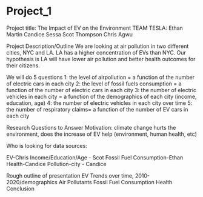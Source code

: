# Project_1
Project title: The Impact of EV on the Environment
TEAM TESLA:
Ethan Martin
Candice Sessa
Scot Thompson
Chris Agwu

Project Description/Outline
We are looking at air pollution in two different cities, NYC and LA. LA has a higher concentration of EVs than NYC. Our hypothesis is LA will have lower air pollution and better health outcomes for their citizens.

We will do 5 questions
    1: the level of airpollution = a function of the number of electric cars in each city
    2: the level of fossil fuels consumption = a function of the number of electric cars in each city
    3: the number of electric vehicles in each city = a function of the demographics of each city (income, education, age)
    4: the number of electric vehicles in each city over time
    5: the number of respiratory claims= a function of the number of EV cars in each city

Research Questions to Answer
Motivation: climate change hurts the environment, does the increase of EV help (environment, human health, etc)

Who is looking for data sources:

EV-Chris
Income/Education/Age - Scot
Fossil Fuel Consumption-Ethan
Health-Candice
Pollution-city - Candice


Rough outline of presentation
EV Trends over time, 2010-2020/demographics
Air Pollutants
Fossil Fuel Consumption
Health
Conclusion
